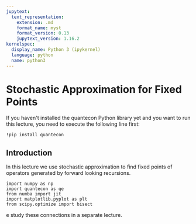 ```yaml
---
jupytext:
  text_representation:
    extension: .md
    format_name: myst
    format_version: 0.13
    jupytext_version: 1.16.2
kernelspec:
  display_name: Python 3 (ipykernel)
  language: python
  name: python3
---
```


# Stochastic Approximation for Fixed Points

If you haven't installed the quantecon Python library yet and you want to run
this lecture, you need to execute the following line first:

```{code-cell} ipython3
!pip install quantecon
```

## Introduction

In this lecture we use stochastic approximation to find fixed points of operators generated by forward looking recursions.

```{code-cell} ipython3
import numpy as np
import quantecon as qe
from numba import jit
import matplotlib.pyplot as plt
from scipy.optimize import bisect
```

e study these connections in a separate lecture.

```{code-cell} ipython3

```
